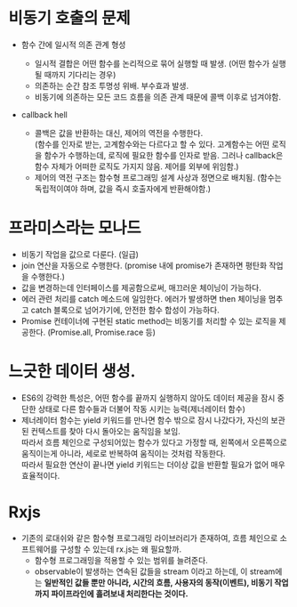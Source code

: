 # 비동기 호출의 문제

- 함수 간에 일시적 의존 관계 형성

  - 일시적 결합은 어떤 함수를 논리적으로 묶어 실행할 때 발생. (어떤 함수가 실행될 때까지 기다리는 경우)
  - 의존하는 순간 참조 투명성 위배. 부수효과 발생.
  - 비동기에 의존하는 모든 코드 흐름을 의존 관계 때문에 콜백 이후로 넘겨야함.

- callback hell

  - 콜백은 값을 반환하는 대신, 제어의 역전을 수행한다.  
    (함수를 인자로 받는, 고계함수와는 다르다고 할 수 있다. 고계함수는 어떤 로직을 함수가 수행하는데, 로직에 필요한 함수를 인자로 받음. 그러나 callback은 함수 자체가 어떠한 로직도 가지지 않음. 제어를 외부에 위임함.)
  - 제어의 역전 구조는 함수형 프로그래밍 설계 사상과 정면으로 배치됨. (함수는 독립적이여야 하며, 값을 즉시 호출자에게 반환해야함.)

# 프라미스라는 모나드

- 비동기 작업을 값으로 다룬다. (일급)
- join 연산을 자동으로 수행한다. (promise 내에 promise가 존재하면 평탄화 작업을 수행한다.)
- 값을 변경하는데 인터페이스를 제공함으로써, 매끄러운 체이닝이 가능하다.
- 에러 관련 처리를 catch 메소드에 일임한다. 에러가 발생하면 then 체이닝을 멈추고 catch 블록으로 넘어가기에, 안전한 함수 합성이 가능하다.
- Promise 컨테이너에 구현된 static method는 비동기를 처리할 수 있는 로직을 제공한다. (Promise.all, Promise.race 등)

# 느긋한 데이터 생성.

- ES6의 강력한 특성은, 어떤 함수를 끝까지 실행하지 않아도 데이터 제공을 잠시 중단한 상태로 다른 함수들과 더불어 작동 시키는 능력(제너레이터 함수)
- 제너레이터 함수는 yield 키워드를 만나면 함수 밖으로 잠시 나갔다가, 자신의 보관된 컨텍스트를 찾아 다시 돌아오는 움직임을 보임.  
  따라서 흐름 체인으로 구성되어있는 함수가 있다고 가정할 때, 왼쪽에서 오른쪽으로 움직이는게 아니라, 세로로 반복하여 움직이는 것처럼 작동한다.  
  따라서 필요한 연산이 끝나면 yield 키워드는 더이상 값을 반환할 필요가 없어 매우 효율적이다.

# Rxjs

- 기존의 로대쉬와 같은 함수형 프로그래밍 라이브러리가 존재하여, 흐름 체인으로 소프트웨어를 구성할 수 있는데 rx.js는 왜 필요할까.
  - 함수형 프로그래밍을 적용할 수 있는 범위를 늘려준다.
  - observable이 발생하는 연속된 값들을 stream 이라고 하는데, 이 stream에는 **일반적인 값들 뿐만 아니라, 시간의 흐름, 사용자의 동작(이벤트), 비동기 작업까지 파이프라인에 흘려보내 처리한다는 것이다.**
